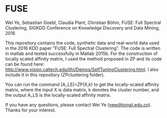 # FUSE
Wei Ye, Sebastian Goebl, Claudia Plant, Christian Böhm, FUSE: Full Spectral Clustering, SIGKDD Conference on Knowledge Discovery and Data Mining, 2016

This repository contains the code, synthetic data and real-world data used in the 2016 KDD paper "FUSE: Full Spectral Clustering". The code is written in matlab and tested successfully in Matlab 2015b. For the construction of locally scaled affinity matrix, I used the method proposed in ZP and its code can be found here: http://www.vision.caltech.edu/lihi/Demos/SelfTuningClustering.html. I also include it in this repository (ZPclustering folder).

You can run the command [A_LS]=ZP(X,k) to get the locally-scaled affinity matrix, where the input X is data matrix, k denotes the cluster number, and the output A_LS is the locally-scaled affinity matrix.

If you have any questions, please contact Wei Ye (yew@tongji.edu.cn). Thanks for your interest.

